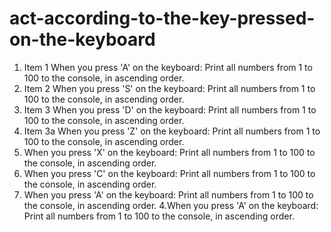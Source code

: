 # act-according-to-the-key-pressed-on-the-keyboard

1. Item 1 When you press 'A' on the keyboard: Print all numbers from 1 to 100 to the console, in ascending order.
2. Item 2 When you press 'S' on the keyboard: Print all numbers from 1 to 100 to the console, in ascending order.
3. Item 3 When you press 'D' on the keyboard: Print all numbers from 1 to 100 to the console, in ascending order.
  1. Item 3a When you press 'Z' on the keyboard: Print all numbers from 1 to 100 to the console, in ascending order.
  3. When you press 'X' on the keyboard: Print all numbers from 1 to 100 to the console, in ascending order.
  3. When you press 'C' on the keyboard: Print all numbers from 1 to 100 to the console, in ascending order.
  4. When you press 'A' on the keyboard: Print all numbers from 1 to 100 to the console, in ascending order.
4.When you press 'A' on the keyboard: Print all numbers from 1 to 100 to the console, in ascending order.
